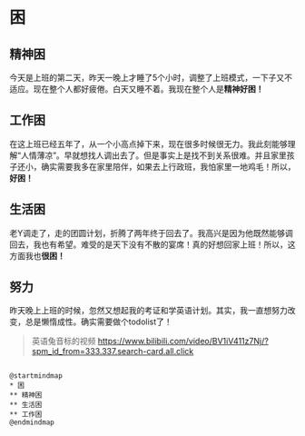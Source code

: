 # 困

##  精神困
今天是上班的第二天，昨天一晚上才睡了5个小时，调整了上班模式，一下子又不适应。现在整个人都好疲倦。白天又睡不着。我现在整个人是**精神好困！**

## 工作困

在这上班已经五年了，从一个小高点掉下来，现在很多时候很无力。我此刻能够理解“人情薄凉”。早就想找人调出去了。但是事实上是找不到关系很难。并且家里孩子还小，确实需要我多在家里陪伴，如果去上行政班，我怕家里一地鸡毛！所以，**好困！**

## 生活困

老Y调走了，走的团圆计划，折腾了两年终于回去了。我高兴是因为他既然能够调回去，我也有希望。难受的是天下没有不散的宴席！真的好想回家上班！所以，这方面我也**很困！**

## 努力

昨天晚上上班的时候，忽然又想起我的考证和学英语计划。其实，我一直想努力改变，总是懒惰成性。确实需要做个todolist了！

> 英语兔音标的视频
<https://www.bilibili.com/video/BV1iV411z7Nj/?spm_id_from=333.337.search-card.all.click>



```plantuml

@startmindmap
* 困
** 精神困
** 生活困
** 工作困
@endmindmap

```
